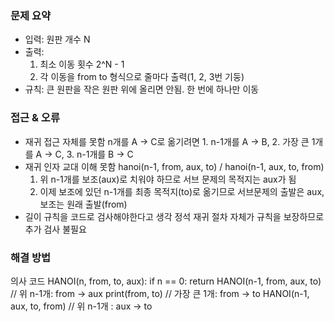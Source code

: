 ### 문제 요약
- 입력: 원판 개수 N
- 출력: 
    1. 최소 이동 횟수 2^N - 1
    2. 각 이동을 from to 형식으로 줄마다 출력(1, 2, 3번 기둥)
- 규칙: 큰 원판을 작은 원판 위에 올리면 안됨. 한 번에 하나만 이동

### 접근 & 오류
- 재귀 접근 자체를 못함
    n개를 A -> C로 옮기려면 
        1. n-1개를 A -> B, 
        2. 가장 큰 1개를 A -> C,
        3. n-1개를 B -> C
- 재귀 인자 교대 이해 못함
    hanoi(n-1, from, aux, to) / hanoi(n-1, aux, to, from)
    1. 위 n-1개를 보조(aux)로 치워야 하므로 서브 문제의 목적지는 aux가 됨
    2. 이제 보조에 있던 n-1개를 최종 목적지(to)로 옮기므로 서브문제의 출발은 aux, 보조는 원래 출발(from)
- 길이 규칙을 코드로 검사해야한다고 생각
    정석 재귀 절차 자체가 규칙을 보장하므로 추가 검사 불필요


### 해결 방법
의사 코드
HANOI(n, from, to, aux):
    if n == 0: return
    HANOI(n-1, from, aux, to)   // 위 n-1개: from -> aux
    print(from, to)             // 가장 큰 1개: from -> to
    HANOI(n-1, aux, to, from)   // 위 n-1개 : aux -> to

